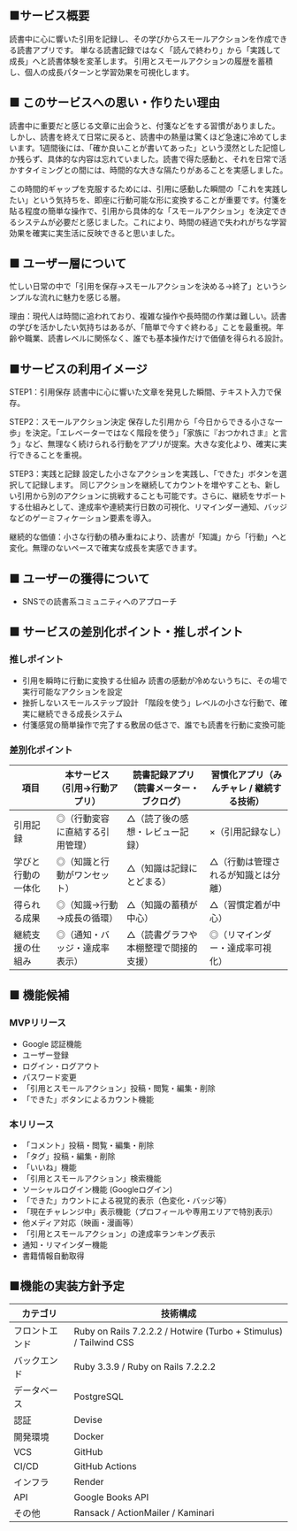 ## ■サービス概要
読書中に心に響いた引用を記録し、その学びからスモールアクションを作成できる読書アプリです。
単なる読書記録ではなく「読んで終わり」から「実践して成長」へと読書体験を変革します。
引用とスモールアクションの履歴を蓄積し、個人の成長パターンと学習効果を可視化します。

## ■ このサービスへの思い・作りたい理由
読書中に重要だと感じる文章に出会うと、付箋などをする習慣がありました。
しかし、読書を終えて日常に戻ると、読書中の熱量は驚くほど急速に冷めてしまいます。1週間後には、「確か良いことが書いてあった」という漠然とした記憶しか残らず、具体的な内容は忘れていました。読書で得た感動と、それを日常で活かすタイミングとの間には、時間的な大きな隔たりがあることを実感しました。

この時間的ギャップを克服するためには、引用に感動した瞬間の「これを実践したい」という気持ちを、即座に行動可能な形に変換することが重要です。付箋を貼る程度の簡単な操作で、引用から具体的な「スモールアクション」を決定できるシステムが必要だと感じました。これにより、時間の経過で失われがちな学習効果を確実に実生活に反映できると思いました。

## ■ ユーザー層について
忙しい日常の中で「引用を保存→スモールアクションを決める→終了」というシンプルな流れに魅力を感じる層。

理由：現代人は時間に追われており、複雑な操作や長時間の作業は難しい。読書の学びを活かしたい気持ちはあるが、「簡単で今すぐ終わる」ことを最重視。年齢や職業、読書レベルに関係なく、誰でも基本操作だけで価値を得られる設計。

## ■サービスの利用イメージ
STEP1：引用保存
読書中に心に響いた文章を発見した瞬間、テキスト入力で保存。

STEP2：スモールアクション決定
保存した引用から「今日からできる小さな一歩」を決定。「エレベーターではなく階段を使う」「家族に『おつかれさま』と言う」など、無理なく続けられる行動をアプリが提案。大きな変化より、確実に実行できることを重視。

STEP3：実践と記録
設定した小さなアクションを実践し、「できた」ボタンを選択して記録します。
同じアクションを継続してカウントを増やすことも、新しい引用から別のアクションに挑戦することも可能です。さらに、継続をサポートする仕組みとして、達成率や連続実行日数の可視化、リマインダー通知、バッジなどのゲーミフィケーション要素を導入。

継続的な価値：小さな行動の積み重ねにより、読書が「知識」から「行動」へと変化。無理のないペースで確実な成長を実感できます。

## ■ ユーザーの獲得について
- SNSでの読書系コミュニティへのアプローチ

## ■ サービスの差別化ポイント・推しポイント
### 推しポイント
- 引用を瞬時に行動に変換する仕組み 読書の感動が冷めないうちに、その場で実行可能なアクションを設定
- 挫折しないスモールステップ設計 「階段を使う」レベルの小さな行動で、確実に継続できる成長システム
- 付箋感覚の簡単操作で完了する敷居の低さで、誰でも読書を行動に変換可能

### 差別化ポイント
| 項目 | 本サービス（引用→行動アプリ） | 読書記録アプリ（読書メーター・ブクログ） | 習慣化アプリ（みんチャレ / 継続する技術） |
| --- | --- | --- | --- |
| 引用記録 | ◎（行動変容に直結する引用管理） | △（読了後の感想・レビュー記録） | ×（引用記録なし） |
| 学びと行動の一体化 | ◎（知識と行動がワンセット） | △（知識は記録にとどまる） | △（行動は管理されるが知識とは分離） |
| 得られる成果 | ◎（知識→行動→成長の循環） | △（知識の蓄積が中心） | △（習慣定着が中心） |
| 継続支援の仕組み | ◎（通知・バッジ・達成率表示） | △（読書グラフや本棚整理で間接的支援） | ◎（リマインダー・達成率可視化） |

## ■ 機能候補
### MVPリリース
- Google 認証機能
- ユーザー登録
- ログイン・ログアウト
- パスワード変更
- 「引用とスモールアクション」投稿・閲覧・編集・削除
- 「できた」ボタンによるカウント機能

### 本リリース
- 「コメント」投稿・閲覧・編集・削除
- 「タグ」投稿・編集・削除
- 「いいね」機能
- 「引用とスモールアクション」検索機能
- ソーシャルログイン機能 (Googleログイン)
- 「できた」カウントによる視覚的表示（色変化・バッジ等）
- 「現在チャレンジ中」表示機能（プロフィールや専用エリアで特別表示）
- 他メディア対応（映画・漫画等）
- 「引用とスモールアクション」の達成率ランキング表示
- 通知・リマインダー機能
- 書籍情報自動取得

## ■機能の実装方針予定
| カテゴリ | 技術構成 |
| --- | --- |
| フロントエンド | Ruby on Rails 7.2.2.2 / Hotwire (Turbo + Stimulus) / Tailwind CSS |
| バックエンド | Ruby 3.3.9  / Ruby on Rails 7.2.2.2  |
| データベース | PostgreSQL |
| 認証 | Devise  |
| 開発環境 | Docker  |
| VCS | GitHub |
| CI/CD | GitHub Actions |
| インフラ | Render  |
| API | Google Books API |
| その他 | Ransack / ActionMailer / Kaminari |

